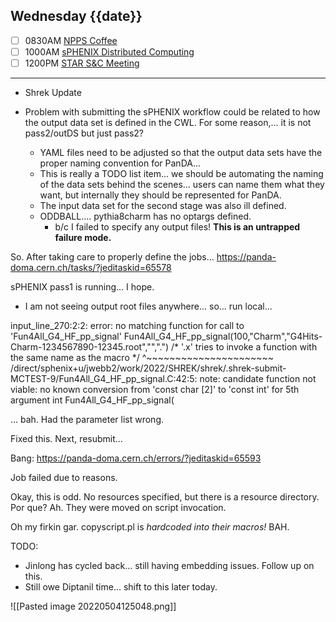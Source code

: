 ## Wednesday {{date}}

- [ ] 0830AM [NPPS Coffee](https://bnl.zoomgov.com/j/16157150845?pwd=NXNqTi9ZWEFBKzYwRXQ5U3NXU1dBZz09)
- [ ] 1000AM [sPHENIX Distributed Computing](https://bnl.zoomgov.com/j/16157150845?pwd=NXNqTi9ZWEFBKzYwRXQ5U3NXU1dBZz09)
- [ ] 1200PM [STAR S&C Meeting](https://lbnl.zoom.us/j/97026562983?pwd=VGVXbzhYUUhheEJ2cFMyVVdVRXowZz09)

----------------------------------------

- Shrek Update

- Problem with submitting the sPHENIX workflow could be related to how the output data set is defined in the CWL.  For some reason,... it is not pass2/outDS but just pass2?
	- YAML files need to be adjusted so that the output data sets have the proper naming convention for PanDA...
	- This is really a TODO list item... we should be automating the naming of the data sets behind the scenes... users can name them what they want, but internally they should be represented for PanDA.
	- The input data set for the second stage was also ill defined.
	- ODDBALL.... pythia8charm has no optargs defined.
		- b/c I failed to specify any output files!  **This is an untrapped failure mode.**

So.  After taking care to properly define the jobs...
https://panda-doma.cern.ch/tasks/?jeditaskid=65578

sPHENIX pass1 is running... I hope.

- I am not seeing output root files anywhere... so... run local...

input_line_270:2:2: error: no matching function for call to 'Fun4All_G4_HF_pp_signal'
 Fun4All_G4_HF_pp_signal(100,"Charm","G4Hits-Charm-1234567890-12345.root","",".") /* '.x' tries to invoke a function with the same name as the macro */
 ^~~~~~~~~~~~~~~~~~~~~~~
/direct/sphenix+u/jwebb2/work/2022/SHREK/shrek/.shrek-submit-MCTEST-9/Fun4All_G4_HF_pp_signal.C:42:5: note: candidate function not viable: no known conversion from 'const char [2]' to 'const int' for 5th argument
int Fun4All_G4_HF_pp_signal(

... bah.  Had the parameter list wrong.

Fixed this.  Next, resubmit...

Bang:  https://panda-doma.cern.ch/errors/?jeditaskid=65593

Job failed due to reasons.


Okay, this is odd.  No resources specified, but there is a resource directory.  Por que?  Ah.  They were moved on script invocation.


Oh my firkin gar.  copyscript.pl is *hardcoded into their macros!*  BAH.




TODO:
- Jinlong has cycled back... still having embedding issues.  Follow up on this.
- Still owe Diptanil time... shift to this later today.

![[Pasted image 20220504125048.png]]